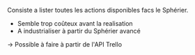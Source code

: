 Consiste a lister toutes les actions disponibles facs le Sphérier. 

- Semble trop coûteux avant la realisation
- A industrialiser à partir du Sphérier avancé

-> Possible à faire à partir de l'API Trello
